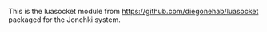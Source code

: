 This is the luasocket module from https://github.com/diegonehab/luasocket packaged for the Jonchki system.
